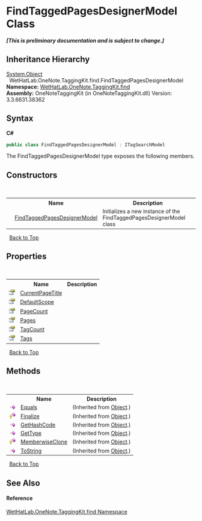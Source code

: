 # FindTaggedPagesDesignerModel Class
 _**\[This is preliminary documentation and is subject to change.\]**_


## Inheritance Hierarchy
<a href="http://msdn2.microsoft.com/en-us/library/e5kfa45b" target="_blank">System.Object</a><br />&nbsp;&nbsp;WetHatLab.OneNote.TaggingKit.find.FindTaggedPagesDesignerModel<br />
**Namespace:**&nbsp;<a href="0e3a8efd-07d2-1709-b1cd-709153222081">WetHatLab.OneNote.TaggingKit.find</a><br />**Assembly:**&nbsp;OneNoteTaggingKit (in OneNoteTaggingKit.dll) Version: 3.3.6631.38362

## Syntax

**C#**<br />
``` C#
public class FindTaggedPagesDesignerModel : ITagSearchModel
```

The FindTaggedPagesDesignerModel type exposes the following members.


## Constructors
&nbsp;<table><tr><th></th><th>Name</th><th>Description</th></tr><tr><td>![Public method](media/pubmethod.gif "Public method")</td><td><a href="c58a4781-9e86-1290-dd40-670e197883b4">FindTaggedPagesDesignerModel</a></td><td>
Initializes a new instance of the FindTaggedPagesDesignerModel class</td></tr></table>&nbsp;
<a href="#findtaggedpagesdesignermodel-class">Back to Top</a>

## Properties
&nbsp;<table><tr><th></th><th>Name</th><th>Description</th></tr><tr><td>![Public property](media/pubproperty.gif "Public property")</td><td><a href="45ddd95f-17ac-6277-a6d6-88e89671b6d7">CurrentPageTitle</a></td><td /></tr><tr><td>![Public property](media/pubproperty.gif "Public property")</td><td><a href="8d4c8583-9d94-bbfb-c62b-15ae6bcc6e38">DefaultScope</a></td><td /></tr><tr><td>![Public property](media/pubproperty.gif "Public property")</td><td><a href="d1ca66d7-df89-ff9d-2d4c-d218abff75e4">PageCount</a></td><td /></tr><tr><td>![Public property](media/pubproperty.gif "Public property")</td><td><a href="c42e3df4-1932-cc11-1800-480eb08c27d3">Pages</a></td><td /></tr><tr><td>![Public property](media/pubproperty.gif "Public property")</td><td><a href="7e5d15b3-1c30-8fdf-b0c9-2f2938053896">TagCount</a></td><td /></tr><tr><td>![Public property](media/pubproperty.gif "Public property")</td><td><a href="11653dd7-137b-46d9-9124-a176e7b49b39">Tags</a></td><td /></tr></table>&nbsp;
<a href="#findtaggedpagesdesignermodel-class">Back to Top</a>

## Methods
&nbsp;<table><tr><th></th><th>Name</th><th>Description</th></tr><tr><td>![Public method](media/pubmethod.gif "Public method")</td><td><a href="http://msdn2.microsoft.com/en-us/library/bsc2ak47" target="_blank">Equals</a></td><td> (Inherited from <a href="http://msdn2.microsoft.com/en-us/library/e5kfa45b" target="_blank">Object</a>.)</td></tr><tr><td>![Protected method](media/protmethod.gif "Protected method")</td><td><a href="http://msdn2.microsoft.com/en-us/library/4k87zsw7" target="_blank">Finalize</a></td><td> (Inherited from <a href="http://msdn2.microsoft.com/en-us/library/e5kfa45b" target="_blank">Object</a>.)</td></tr><tr><td>![Public method](media/pubmethod.gif "Public method")</td><td><a href="http://msdn2.microsoft.com/en-us/library/zdee4b3y" target="_blank">GetHashCode</a></td><td> (Inherited from <a href="http://msdn2.microsoft.com/en-us/library/e5kfa45b" target="_blank">Object</a>.)</td></tr><tr><td>![Public method](media/pubmethod.gif "Public method")</td><td><a href="http://msdn2.microsoft.com/en-us/library/dfwy45w9" target="_blank">GetType</a></td><td> (Inherited from <a href="http://msdn2.microsoft.com/en-us/library/e5kfa45b" target="_blank">Object</a>.)</td></tr><tr><td>![Protected method](media/protmethod.gif "Protected method")</td><td><a href="http://msdn2.microsoft.com/en-us/library/57ctke0a" target="_blank">MemberwiseClone</a></td><td> (Inherited from <a href="http://msdn2.microsoft.com/en-us/library/e5kfa45b" target="_blank">Object</a>.)</td></tr><tr><td>![Public method](media/pubmethod.gif "Public method")</td><td><a href="http://msdn2.microsoft.com/en-us/library/7bxwbwt2" target="_blank">ToString</a></td><td> (Inherited from <a href="http://msdn2.microsoft.com/en-us/library/e5kfa45b" target="_blank">Object</a>.)</td></tr></table>&nbsp;
<a href="#findtaggedpagesdesignermodel-class">Back to Top</a>

## See Also


#### Reference
<a href="0e3a8efd-07d2-1709-b1cd-709153222081">WetHatLab.OneNote.TaggingKit.find Namespace</a><br />